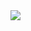 <div>
 <img src="![alt text]([http://url/to/img.png](https://www.freepik.com/free-vector/colorful-illustration-multitasking_6524980.htm)https://www.freepik.com/free-vector/colorful-illustration-multitasking_6524980.htm)">
</div>
